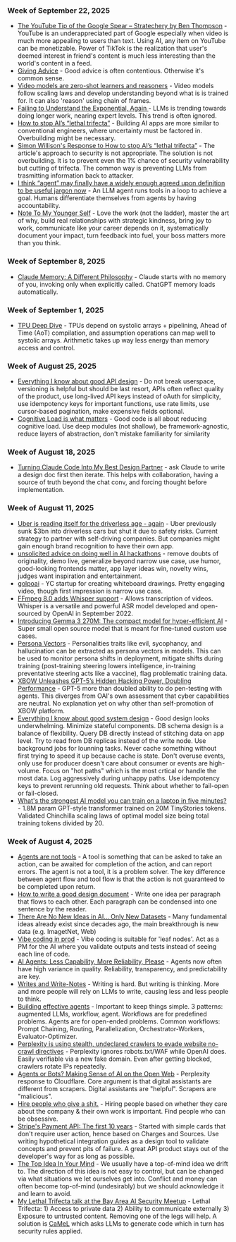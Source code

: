 ### Week of September 22, 2025
* [The YouTube Tip of the Google Spear – Stratechery by Ben Thompson](https://stratechery.com/2025/the-youtube-tip-of-the-google-spear/) - YouTube is an underappreciated part of Google especially when video is much more appealing to users than text. Using AI, any item on YouTube can be  monetizable. Power of TikTok is the realization that user's deemed interest in friend's content is much less interesting than the world's content in a feed.  
* [Giving Advice](https://www.julian.ac/blog/2025/09/27/giving-advice/) - Good advice is often contentious. Otherwise it's common sense. 
* [Video models are zero-shot learners and reasoners](https://simonwillison.net/2025/Sep/27/video-models-are-zero-shot-learners-and-reasoners/) - Video models follow scaling laws and develop understanding beyond what is is trained for. It can also 'reason' using chain of frames. 
* [
    Failing to Understand the Exponential, Again
  ](https://www.julian.ac/blog/2025/09/27/failing-to-understand-the-exponential-again/) - LLMs is trending towards doing longer work, nearing expert levels. This trend is often ignored. 
* [How to stop AI’s “lethal trifecta”](https://www.economist.com/leaders/2025/09/25/how-to-stop-ais-lethal-trifecta) - Building AI apps are more similar to conventional engineers, where uncertainty must be factored in. Overbuilding might be necessary.
* [Simon Willison's Response to How to stop AI’s “lethal trifecta”](https://simonwillison.net/2025/Sep/26/how-to-stop-ais-lethal-trifecta/) - The article's approach to security is not appropriate. The solution is not overbuilding. It is to prevent even the 1% chance of security vulnerability but cutting of trifecta. The common way is preventing LLMs from trasmitting information back to attacker.
* [I think “agent” may finally have a widely enough agreed upon definition to be useful jargon now](https://simonwillison.net/2025/Sep/18/agents/) - An LLM agent runs tools in a loop to achieve a goal. Humans differentiate themselves from agents by having accountability.
* [Note To My Younger Self](https://open.substack.com/pub/yewjin/p/note-to-my-younger-self) - Love the work (not the ladder), master the art of why, build real relationships with strategic kindness, bring joy to work, communicate like your career depends on it, systematically document your impact, turn feedback into fuel, your boss matters more than you think. 

### Week of September 8, 2025
* [Claude Memory: A Different Philosophy](https://www.shloked.com/writing/claude-memory) - Claude starts with no memory of you, invoking only when explicitly called. ChatGPT memory loads automatically. 

### Week of September 1, 2025
* [TPU Deep Dive](https://henryhmko.github.io/posts/tpu/tpu.html) - TPUs depend on systolic arrays + pipelining, Ahead of Time (AoT) compilation, and assumption operations can map well to systolic arrays. Arithmetic takes up way less energy than memory access and control.

### Week of August 25, 2025
* [Everything I know about good API design](https://www.seangoedecke.com/good-api-design/) - Do not break userspace, versioning is helpful but should be last resort, APIs often reflect quality of the product, use long-lived API keys instead of oAuth for simplicity, use idempotency keys for important functions, use rate limits, use cursor-based pagination, make expensive fields optional.
* [Cognitive Load is what matters](https://github.com/zakirullin/cognitive-load) - Good code is all about reducing cognitive load. Use deep modules (not shallow), be framework-agnostic, reduce layers of abstraction, don't mistake familiarity for similarity

### Week of August 18, 2025

* [Turning Claude Code Into My Best Design Partner](https://betweentheprompts.com/design-partner) - ask Claude to write a design doc first then iterate. This helps with collaboration, having a source of truth beyond the chat conv, and forcing thought before implementation. 

### Week of August 11, 2025

* [Uber is reading itself for the driverless age - again](https://economist.com/business/2025/08/07/uber-is-readying-itself-for-the-driverless-age-again) - Uber previously sunk $3bn into driverless cars but shut it due to safety risks. Current strategy to partner with self-driving companies. But companies might gain enough brand recognition to have their own app.
* [unsolicited advice on doing well in AI hackathons](https://x.com/swyx/status/1954780181815763146) - remove doubts of originality, demo live, generalize beyond narrow use case, use humor, good-looking frontends matter, app layer ideas win, novelty wins, judges want inspiration and entertainment.
* [golpoai](https://video.golpoai.com/) - YC startup for creating whiteboard drawings. Pretty engaging video, though first impression is narrow use case. 
* [FFmpeg 8.0 adds Whisper support](https://code.ffmpeg.org/FFmpeg/FFmpeg/commit/13ce36fef98a3f4e6d8360c24d6b8434cbb8869b) - Allows transcription of videos. Whisper is a versatile and powerful ASR model developed and open-sourced by OpenAI in September 2022.
* [Introducing Gemma 3 270M: The compact model for hyper-efficient AI](https://developers.googleblog.com/en/introducing-gemma-3-270m/) - Super small open source model that is meant for fine-tuned custom use cases. 
* [Persona Vectors](https://www.anthropic.com/research/persona-vectors) - Personalities traits like evil, sycophancy, and hallucination can be extracted as persona vectors in models. This can be used to monitor persona shifts in deployment, mitigate shifts during training (post-training steering lowers intelligence, in-training preventative steering acts like a vaccine), flag problematic training data. 
* [XBOW Unleashes GPT-5’s Hidden Hacking Power, Doubling Performance](https://xbow.com/blog/gpt-5) - GPT-5 more than doubled ability to do pen-testing with agents. This diverges from OAI's own assessment that cyber capabilities are neutral. No explanation yet on why other than self-promotion of XBOW platform. 
* [Everything I know about good system design](https://www.seangoedecke.com/good-system-design/) - Good design looks underwhelming. Minimize stateful components. DB schema design is a balance of flexibility. Query DB directly instead of stitching data on app level. Try to read from DB replicas instead of the write node. Use background jobs for lounning tasks. Never cache something without first trying to speed it up because cache is state. Don't overuse events, only use for producer doesn't care about consumer or events are high-volume. Focus on "hot paths" which is the most crtical or handle the most data. Log aggressively during unhappy paths. Use idempotency keys to prevent rerunning old requests. Think about whether to fail-open or fail-closed.  
* [What's the strongest AI model you can train on a laptop in five minutes?](https://www.seangoedecke.com/model-on-a-mbp/) - 1.8M param GPT-style transformer trained on 20M TinyStories tokens. Validated Chinchilla scaling laws of optimal model size being total training tokens divided by 20. 

### Week of August 4, 2025

* [Agents are not tools](https://discuss.google.dev/t/agents-are-not-tools/192812) - A tool is something that can be asked to take an action, can be awaited for completion of the action, and can report errors. The agent is not a tool, it is a problem solver. The key difference between agent flow and tool flow is that the action is not guaranteed to be completed upon return.
* [How to write a good design document](https://grantslatton.com/how-to-design-document) - Write one idea per paragraph that flows to each other. Each paragraph can be condensed into one sentence by the reader.
* [There Are No New Ideas in AI… Only New Datasets](https://blog.jxmo.io/p/there-are-no-new-ideas-in-ai-only) - Many fundamental ideas already exist since decades ago, the main breakthrough is new data (e.g. ImagetNet, Web)
* [Vibe coding in prod](https://m.youtube.com/watch?v=fHWFF_pnqDk) - Vibe coding is suitable for 'leaf nodes'. Act as a PM for the AI where you validate outputs and tests instead of seeing each line of code.
* [AI Agents: Less Capability, More Reliability, Please](https://www.sergey.fyi/articles/reliability-vs-capability) - Agents now often have high variance in quality. Reliability, transparency, and predictability are key.
* [Writes and Write-Notes](https://www.paulgraham.com/writes.html) - Writing is hard. But writing is thinking. More and more people will rely on LLMs to write, causing less and less people to think. 
* [Building effective agents](https://www.anthropic.com/engineering/building-effective-agents) - Important to keep things simple. 3 patterns: augmented LLMs, workflow, agent. Workflows are for predefined problems. Agents are for open-ended problems. Common workflows: Prompt Chaining, Routing, Parallelization, Orchestrator-Workers, Evaluator-Optimizer. 
* [Perplexity is using stealth, undeclared crawlers to evade website no-crawl directives](https://blog.cloudflare.com/perplexity-is-using-stealth-undeclared-crawlers-to-evade-website-no-crawl-directives/) - Perplexity ignores robots.txt/WAF while OpenAI does. Easily verifiable via a new fake domain. Even after getting blocked, crawlers rotate IPs repeatedly. 
* [Agents or Bots? Making Sense of AI on the Open Web](https://x.com/perplexity_ai/status/1952531537385456019) - Perplexity response to Cloudflare. Core argument is that digital assistants are different from scrapers. Digital assistants are "helpful". Scrapers are "malicious". 
* [Hire people who give a shit.](https://alexw.substack.com/p/hire) - Hiring people based on whether they care about the company & their own work is important. Find people who can be obsessive. 
* [Stripe's Payment API: The first 10 years](https://stripe.com/blog/payment-api-design) - Started with simple cards that don't require user action, hence based on Charges and Sources. Use writing hypothetical integration guides as a design tool to validate concepts and prevent pits of failure. A great API product stays out of the developer's way for as long as possible. 
* [The Top Idea In Your Mind](https://www.paulgraham.com/top.html) - We usually have a top-of-mind idea we drift to. The direction of this idea is not easy to control, but can be changed via what situations we let ourselves get into. Conflict and money can often become top-of-mind (undesirably) but we should acknowledge it and learn to avoid. 
* [My Lethal Trifecta talk at the Bay Area AI Security Meetup](https://simonwillison.net/2025/Aug/9/bay-area-ai/) - Lethal Trifecta: 1) Access to private data 2) Ability to communicate externally 3) Exposure to untrusted content. Removing one of the legs will help. A solution is [CaMeL](https://simonwillison.net/2025/Apr/11/camel/) which asks LLMs to generate code which in turn has security rules applied. 
